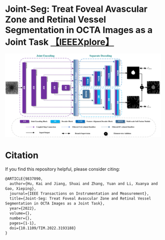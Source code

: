 # Joint-Seg: Treat Foveal Avascular Zone and Retinal Vessel Segmentation in OCTA Images as a Joint Task [【IEEEXplore】](https://ieeexplore.ieee.org/document/9837090)

![](Joint-Seg.png)

# Citation
If you find this repository helpful, please consider citing:
```
@ARTICLE{9837090,
  author={Hu, Kai and Jiang, Shuai and Zhang, Yuan and Li, Xuanya and Gao, Xieping},
  journal={IEEE Transactions on Instrumentation and Measurement}, 
  title={Joint-Seg: Treat Foveal Avascular Zone and Retinal Vessel Segmentation in OCTA Images as a Joint Task}, 
  year={2022},
  volume={},
  number={},
  pages={1-1},
  doi={10.1109/TIM.2022.3193188}
}
```
